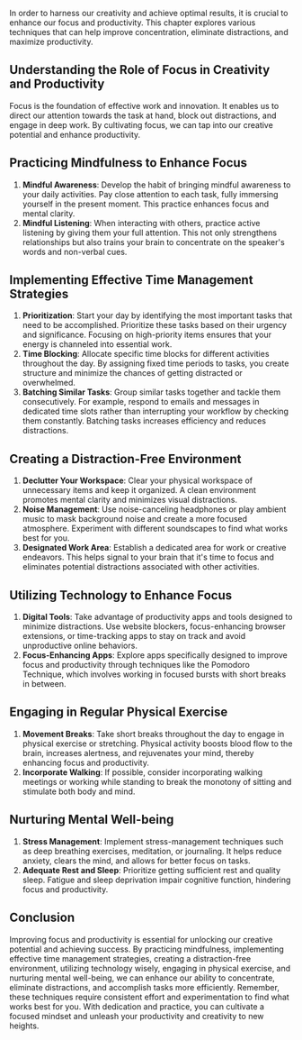 
In order to harness our creativity and achieve optimal results, it is crucial to enhance our focus and productivity. This chapter explores various techniques that can help improve concentration, eliminate distractions, and maximize productivity.

Understanding the Role of Focus in Creativity and Productivity
--------------------------------------------------------------

Focus is the foundation of effective work and innovation. It enables us to direct our attention towards the task at hand, block out distractions, and engage in deep work. By cultivating focus, we can tap into our creative potential and enhance productivity.

Practicing Mindfulness to Enhance Focus
---------------------------------------

1. **Mindful Awareness**: Develop the habit of bringing mindful awareness to your daily activities. Pay close attention to each task, fully immersing yourself in the present moment. This practice enhances focus and mental clarity.
2. **Mindful Listening**: When interacting with others, practice active listening by giving them your full attention. This not only strengthens relationships but also trains your brain to concentrate on the speaker's words and non-verbal cues.

Implementing Effective Time Management Strategies
-------------------------------------------------

1. **Prioritization**: Start your day by identifying the most important tasks that need to be accomplished. Prioritize these tasks based on their urgency and significance. Focusing on high-priority items ensures that your energy is channeled into essential work.
2. **Time Blocking**: Allocate specific time blocks for different activities throughout the day. By assigning fixed time periods to tasks, you create structure and minimize the chances of getting distracted or overwhelmed.
3. **Batching Similar Tasks**: Group similar tasks together and tackle them consecutively. For example, respond to emails and messages in dedicated time slots rather than interrupting your workflow by checking them constantly. Batching tasks increases efficiency and reduces distractions.

Creating a Distraction-Free Environment
---------------------------------------

1. **Declutter Your Workspace**: Clear your physical workspace of unnecessary items and keep it organized. A clean environment promotes mental clarity and minimizes visual distractions.
2. **Noise Management**: Use noise-canceling headphones or play ambient music to mask background noise and create a more focused atmosphere. Experiment with different soundscapes to find what works best for you.
3. **Designated Work Area**: Establish a dedicated area for work or creative endeavors. This helps signal to your brain that it's time to focus and eliminates potential distractions associated with other activities.

Utilizing Technology to Enhance Focus
-------------------------------------

1. **Digital Tools**: Take advantage of productivity apps and tools designed to minimize distractions. Use website blockers, focus-enhancing browser extensions, or time-tracking apps to stay on track and avoid unproductive online behaviors.
2. **Focus-Enhancing Apps**: Explore apps specifically designed to improve focus and productivity through techniques like the Pomodoro Technique, which involves working in focused bursts with short breaks in between.

Engaging in Regular Physical Exercise
-------------------------------------

1. **Movement Breaks**: Take short breaks throughout the day to engage in physical exercise or stretching. Physical activity boosts blood flow to the brain, increases alertness, and rejuvenates your mind, thereby enhancing focus and productivity.
2. **Incorporate Walking**: If possible, consider incorporating walking meetings or working while standing to break the monotony of sitting and stimulate both body and mind.

Nurturing Mental Well-being
---------------------------

1. **Stress Management**: Implement stress-management techniques such as deep breathing exercises, meditation, or journaling. It helps reduce anxiety, clears the mind, and allows for better focus on tasks.
2. **Adequate Rest and Sleep**: Prioritize getting sufficient rest and quality sleep. Fatigue and sleep deprivation impair cognitive function, hindering focus and productivity.

Conclusion
----------

Improving focus and productivity is essential for unlocking our creative potential and achieving success. By practicing mindfulness, implementing effective time management strategies, creating a distraction-free environment, utilizing technology wisely, engaging in physical exercise, and nurturing mental well-being, we can enhance our ability to concentrate, eliminate distractions, and accomplish tasks more efficiently. Remember, these techniques require consistent effort and experimentation to find what works best for you. With dedication and practice, you can cultivate a focused mindset and unleash your productivity and creativity to new heights.


